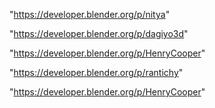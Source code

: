 "https://developer.blender.org/p/nitya"

"https://developer.blender.org/p/dagiyo3d"

"https://developer.blender.org/p/HenryCooper"

 
"https://developer.blender.org/p/rantichy"


"https://developer.blender.org/p/HenryCooper"


 
